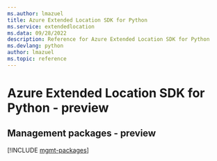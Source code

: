 ```yaml
---
ms.author: lmazuel
title: Azure Extended Location SDK for Python
ms.service: extendedlocation
ms.data: 09/28/2022
description: Reference for Azure Extended Location SDK for Python
ms.devlang: python
author: lmazuel
ms.topic: reference
---
```

# Azure Extended Location SDK for Python - preview

## Management packages - preview
[!INCLUDE [mgmt-packages](extended-location-mgmt-index.md)]